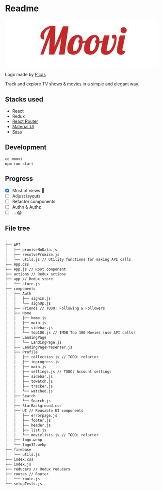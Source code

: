 # Readme

![logo](https://raw.githubusercontent.com/saltylemon11/group26_moovi/main/moovi/public/logo.webp)

Logo made by [Picas](https://github.com/djyde/Picas)

Track and explore TV shows & movies in a simple and elegant way. 

## Stacks used 

- React
- Redux
- [React Router](https://reactrouter.com/)
- [Material UI](https://mui.com/)
- [Sass](https://sass-lang.com)

## Development

```
cd moovi
npm run start
```
## Progress

- [x] Most of views :tada:
- [ ] Adjust layouts
- [ ] Refactor components
- [ ] Authn & Authz 
- [ ] ... :scream:

## File tree

```
.
├── API
│   ├── promiseNoData.js
│   ├── resolvePromise.js
│   └── utils.js // Utility functions for making API calls
├── App.css
├── App.js // Root component
├── actions // Redux actions
├── app // Redux store
│   └── store.js
├── components
│   ├── Auth
│   │   ├── signIn.js
│   │   └── signUp.js
│   ├── Friends // TODO: Following & Followers
│   ├── Home
│   │   ├── home.js
│   │   ├── main.js
│   │   ├── sidebar.js
│   │   └── top100.js // IMDB Top 100 Movies (use API calls)
│   ├── LandingPage
│   │   └── LandingPage.js
│   ├── LandingPagePresenter.js
│   ├── Profile
│   │   ├── collection.js // TODO: refactor
│   │   ├── inprogress.js
│   │   ├── main.js
│   │   ├── settings.js // TODO: Account settings
│   │   ├── sidebar.js
│   │   ├── towatch.js
│   │   ├── tracker.js
│   │   └── watched.js
│   ├── Search
│   │   └── Search.js
│   ├── StarBackground.css
│   ├── UI // Reusable UI components
│   │   ├── errorpage.js
│   │   ├── footer.js
│   │   ├── header.js
│   │   ├── list.js
│   │   └── movielists.js // TODO: refactor
│   ├── logo.webp
│   └── logo32.webp
├── firebase
│   └── utils.js
├── index.css
├── index.js
├── reducers // Redux reducers
├── routes // Router
│   └── route.js
└── setupTests.js
```

